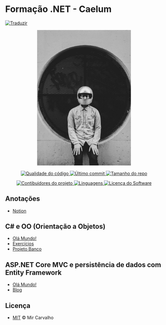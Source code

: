 # Formação .NET - Caelum 
<!--[![Doações](https://img.shields.io/badge/Doações-brightgreen.svg)](https://www.paypal.com/cgi-bin/webscr?cmd=_donations&business=BKXUAMJSNZN46&item_name=Thanks+for+Help+me%21&currency_code=BRL&source=url)-->

<!-- Traduzir -->
<a href="./README.md">
  <img alt="Traduzir" src="https://img.shields.io/badge/Versão_Original-en-blue.svg">
</a>

<!-- Banner -->
<p align="center">
  <a href="" target="_blank" >
    <img alt="Banner" src="./.github/assets/background.jpg" width="300" />
  </a>
</p>

<!-- Primeiros badges -->
<p align="center">
  <!-- Codacy -->
  <a href="https://www.codacy.com/manual/deppbrazil/repository-patterns?utm_source=github.com&amp;utm_medium=referral&amp;utm_content=deppbrazil/repository-patterns&amp;utm_campaign=Badge_Grade">
    <img alt="Qualidade do código" src="https://api.codacy.com/project/badge/Grade/61cb2455f6ab4d809986f7d995623c3d"/>
  </a>
  <!-- Último commit -->
  <a href="https://github.com/deppbrazil/repository-patterns/commits/master">
    <img alt="Último commit" src="https://img.shields.io/github/last-commit/deppbrazil/repository-patterns.svg">
  </a>
  <!-- Tamanho do repo -->
  <a href="https://github.com/deppbrazil/repository-patterns">
    <img alt="Tamanho do repo" src="https://img.shields.io/github/repo-size/deppbrazil/repository-patterns.svg?color=brightgreen" />
  </a>
</p>

<!-- Segundos badges -->
<p align="center">
  <!-- Contibuidores -->
  <a href="https://github.com/deppbrazil/repository-patterns/graphs/contributors">
    <img alt="Contibuidores do projeto" src="https://img.shields.io/github/contributors/deppbrazil/repository-patterns.svg?color=blue" />
  </a>
  <!-- Linguagens -->
  <a href="https://github.com/deppbrazil/repository-patterns">
    <img alt="Linguagens" src="https://img.shields.io/github/languages/count/deppbrazil/repository-patterns.svg" />
  </a>
  <!-- Licença -->
  <a href="./LICENSE">
    <img alt="Licença do Software" src="https://img.shields.io/badge/license-MIT-blue.svg">
  </a>
</p>

## Anotações
*   [Notion](https://www.notion.so/Forma-o-NET-e103bdd244524f019c853d4759f0d298)

## C# e OO (Orientação a Objetos)
*   [Olá Mundo!](https://github.com/deppbrazil/caelum-training-OO-csharp-hello-world)
*   [Exercícios](https://github.com/deppbrazil/caelum-training-OO-csharp-exercises)
*   [Projeto Banco](https://github.com/deppbrazil/caelum-training-OO-csharp-bank)

## ASP.NET Core MVC e persistência de dados com Entity Framework
*   [Olá Mundo!](https://github.com/deppbrazil/caelum-training-aspnet-core-hello-world)
*   [Blog](https://github.com/deppbrazil/caelum-training-aspnet-core-blog)

## Licença 
*   [MIT](./LICENSE) &copy; Mir Carvalho
